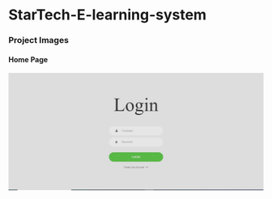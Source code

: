 # StarTech-E-learning-system

### Project Images

#### Home Page
<img src="./project Images/LoginUser.jpg" >

